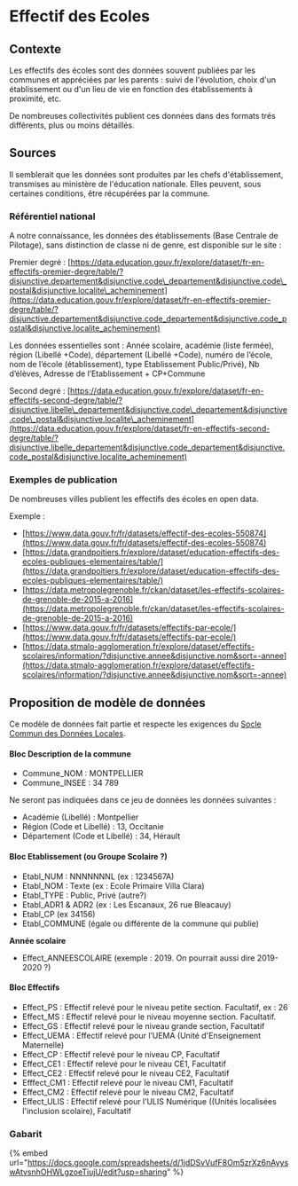 # Effectif des Ecoles

## Contexte <a id="contexte"></a>

Les effectifs des écoles sont des données souvent publiées par les communes et appréciées par les parents : suivi de l'évolution, choix d'un établissement ou d'un lieu de vie en fonction des établissements à proximité, etc.

De nombreuses collectivités publient ces données dans des formats trés différents, plus ou moins détaillés.

## Sources

Il semblerait que les données sont produites par les chefs d'établissement, transmises au ministère de l'éducation nationale. Elles peuvent, sous certaines conditions, être récupérées par la commune.

### Référentiel national 

A notre connaissance, les données des établissements \(Base Centrale de Pilotage\), sans distinction de classe ni de genre, est disponible sur le site : 

Premier degré : [https://data.education.gouv.fr/explore/dataset/fr-en-effectifs-premier-degre/table/?disjunctive.departement&disjunctive.code\_departement&disjunctive.code\_postal&disjunctive.localite\_acheminement](https://data.education.gouv.fr/explore/dataset/fr-en-effectifs-premier-degre/table/?disjunctive.departement&disjunctive.code_departement&disjunctive.code_postal&disjunctive.localite_acheminement)

Les données essentielles sont : Année scolaire, académie \(liste fermée\), région \(Libellé +Code\), département \(Libellé +Code\), numéro de l’école, nom de l’école \(établissement\), type Etablissement Public/Privé\), Nb d’élèves, Adresse de l’Etablissement + CP+Commune

Second degré : [https://data.education.gouv.fr/explore/dataset/fr-en-effectifs-second-degre/table/?disjunctive.libelle\_departement&disjunctive.code\_departement&disjunctive.code\_postal&disjunctive.localite\_acheminement](https://data.education.gouv.fr/explore/dataset/fr-en-effectifs-second-degre/table/?disjunctive.libelle_departement&disjunctive.code_departement&disjunctive.code_postal&disjunctive.localite_acheminement)

### Exemples de publication

De nombreuses villes publient les effectifs des écoles en open data. 

Exemple : 

* [https://www.data.gouv.fr/fr/datasets/effectif-des-ecoles-550874](https://www.data.gouv.fr/fr/datasets/effectif-des-ecoles-550874)
* [https://data.grandpoitiers.fr/explore/dataset/education-effectifs-des-ecoles-publiques-elementaires/table/](https://data.grandpoitiers.fr/explore/dataset/education-effectifs-des-ecoles-publiques-elementaires/table/) 
* [https://data.metropolegrenoble.fr/ckan/dataset/les-effectifs-scolaires-de-grenoble-de-2015-a-2016](https://data.metropolegrenoble.fr/ckan/dataset/les-effectifs-scolaires-de-grenoble-de-2015-a-2016) 
* [https://www.data.gouv.fr/fr/datasets/effectifs-par-ecole/](https://www.data.gouv.fr/fr/datasets/effectifs-par-ecole/)
* [https://data.stmalo-agglomeration.fr/explore/dataset/effectifs-scolaires/information/?disjunctive.annee&disjunctive.nom&sort=-annee](https://data.stmalo-agglomeration.fr/explore/dataset/effectifs-scolaires/information/?disjunctive.annee&disjunctive.nom&sort=-annee)

## Proposition de modèle de données <a id="modele-de-donnees"></a>

Ce modèle de données fait partie et respecte les exigences du [Socle Commun des Données Locales](../../recommandations-relatives-aux-jeux-de-donnees.md). 

#### Bloc Description de la commune

* Commune\_NOM : MONTPELLIER
* Commune\_INSEE : 34 789

Ne seront pas indiquées dans ce jeu de données les données suivantes : 

* Académie \(Libellé\) : Montpellier
* Région \(Code et Libellé\) : 13, Occitanie
* Département \(Code et Libellé\) : 34, Hérault

#### Bloc Etablissement \(ou Groupe Scolaire ?\)

* Etabl\_NUM : NNNNNNNL \(ex : 1234567A\)
* Etabl\_NOM : Texte \(ex : Ecole Primaire Villa Clara\)
* Etabl\_TYPE : Public, Privé \(autre?\)
* Etabl\_ADR1 & ADR2 \(ex : Les Escanaux, 26 rue Bleacauy\)
* Etabl\_CP \(ex 34156\)
* Etabl\_COMMUNE \(égale ou différente de la commune qui publie\)

**Année scolaire**

* Effect\_ANNEESCOLAIRE \(exemple  : 2019. On pourrait aussi dire 2019-2020 ?\)

#### Bloc Effectifs

* Effect\_PS : Effectif relevé pour le niveau petite section. Facultatif, ex : 26
* Effect\_MS : Effectif relevé pour le niveau moyenne section. Facultatif.
* Effect\_GS : Effectif relevé pour le niveau grande section, Facultatif
* Effect\_UEMA : Effectif relevé pour l’UEMA \(Unité d'Enseignement Maternelle\)
* Effect\_CP : Effectif relevé pour le niveau CP, Facultatif
* Effect\_CE1 : Effectif relevé pour le niveau CE1, Facultatif
* Effect\_CE2 :  Effectif relevé pour le niveau CE2, Facultatif
* Efffect\_CM1 : Effectif relevé pour le niveau CM1, Facultatif
* Effect\_CM2 : Effectif relevé pour le niveau CM2, Facultatif
* Effect\_ULIS : Effectif relevé pour l’ULIS Numérique \(\(Unités localisées l'inclusion scolaire\), Facultatif

### Gabarit

{% embed url="https://docs.google.com/spreadsheets/d/1jdDSvVufF8Om5zrXz6nAyyswAtvsnhOHWLgzoeTiujU/edit?usp=sharing" %}









 

